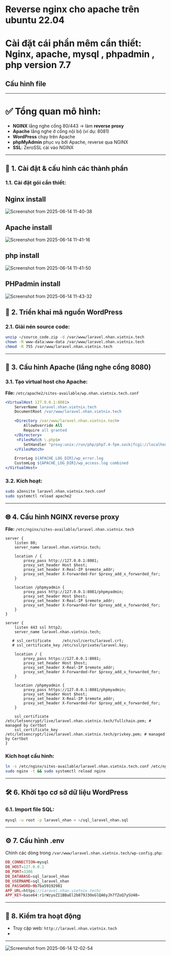 # Reverse nginx cho apache trên ubuntu 22.04 
# Cài đặt cái phần mêm cần thiết: Nginx, apache, mysql , phpadmin , php version 7.7


## Cấu hình file 




---

# ✅ Tổng quan mô hình:

* **NGINX** lắng nghe cổng 80/443 → làm **reverse proxy**
* **Apache** lắng nghe ở cổng nội bộ (ví dụ: 8081)
* **WordPress** chạy trên Apache
* **phpMyAdmin** phục vụ bởi Apache, reverse qua NGINX
* **SSL**: ZeroSSL cài vào NGINX

---

## 🔁 1. Cài đặt & cấu hình các thành phần

### 1.1. Cài đặt gói cần thiết:

## Nginx install
![Screenshot from 2025-06-14 11-40-38](https://github.com/user-attachments/assets/cb19227a-253c-41d2-b46e-8b1ca5f7b1c7)

## Apache install
![Screenshot from 2025-06-14 11-41-16](https://github.com/user-attachments/assets/40b310b0-ce14-4c95-9e2a-633aaad52fd4)

## php install
![Screenshot from 2025-06-14 11-41-50](https://github.com/user-attachments/assets/c9d96f86-3b17-43e1-9a5e-3d59076d5bd3)

## PHPadmin install 

![Screenshot from 2025-06-14 11-43-32](https://github.com/user-attachments/assets/42e3aab1-5a9b-4cc7-8a57-0ce5d9053a43)

## 📁 2. Triển khai mã nguồn WordPress

### 2.1. Giải nén source code:

```bash
unzip ~/source_code.zip -d /var/www/laravel.nhan.vietnix.tech
chown -R www-data:www-data /var/www/laravel.nhan.vietnix.tech
chmod -R 755 /var/www/laravel.nhan.vietnix.tech
```

---

## 🧠 3. Cấu hình Apache (lắng nghe cổng 8080)

### 3.1. Tạo virtual host cho Apache:

**File:** `/etc/apache2/sites-available/wp.nhan.vietnix.tech.conf`

```apache
<VirtualHost 127.0.0.1:8081>
    ServerName laravel.nhan.vietnix.tech
    DocumentRoot /var/www/laravel.nhan.vietnix.tech

    <Directory /var/www/laravel.nhan.vietnix.tech>
        AllowOverride All
        Require all granted
    </Directory>
     <FilesMatch \.php$>
        SetHandler "proxy:unix:/run/php/php7.4-fpm.sock|fcgi://localhost" 
    </FilesMatch>

    ErrorLog ${APACHE_LOG_DIR}/wp_error.log
    CustomLog ${APACHE_LOG_DIR}/wp_access.log combined
</VirtualHost>
```

### 3.2. Kích hoạt:

```bash
sudo a2ensite laravel.nhan.vietnix.tech.conf
sudo systemctl reload apache2
```

---

## 🌐 4. Cấu hình NGINX reverse proxy

**File:** `/etc/nginx/sites-available/laravel.nhan.vietnix.tech`

```nginx
server {
    listen 80;
    server_name laravel.nhan.vietnix.tech;

    location / {
        proxy_pass http://127.0.0.1:8081;
        proxy_set_header Host $host;
        proxy_set_header X-Real-IP $remote_addr;
        proxy_set_header X-Forwarded-For $proxy_add_x_forwarded_for;
    }

    location /phpmyadmin {
        proxy_pass http://127.0.0.1:8081/phpmyadmin;
        proxy_set_header Host $host;
        proxy_set_header X-Real-IP $remote_addr;
        proxy_set_header X-Forwarded-For $proxy_add_x_forwarded_for;
    }
}

server {
    listen 443 ssl http2;
    server_name laravel.nhan.vietnix.tech;

   # ssl_certificate     /etc/ssl/certs/laravel.crt;
   # ssl_certificate_key /etc/ssl/private/laravel.key;

    location / {
        proxy_pass https://127.0.0.1:8081;
        proxy_set_header Host $host;
        proxy_set_header X-Real-IP $remote_addr;
        proxy_set_header X-Forwarded-For $proxy_add_x_forwarded_for;
    }

    location /phpmyadmin {
        proxy_pass https://127.0.0.1:8081/phpmyadmin;
        proxy_set_header Host $host;
        proxy_set_header X-Real-IP $remote_addr;
        proxy_set_header X-Forwarded-For $proxy_add_x_forwarded_for;
    }

    ssl_certificate /etc/letsencrypt/live/laravel.nhan.vietnix.tech/fullchain.pem; # managed by Certbot
    ssl_certificate_key /etc/letsencrypt/live/laravel.nhan.vietnix.tech/privkey.pem; # managed by Certbot
}

```

### Kích hoạt cấu hình:

```bash
ln -s /etc/nginx/sites-available/laravel.nhan.vietnix.tech.conf /etc/nginx/sites-enabled/
sudo nginx -t && sudo systemctl reload nginx
```

---


## 🛠️ 6. Khởi tạo cơ sở dữ liệu WordPress

### 6.1. Import file SQL:

```bash
mysql -u root -p laravel_nhan < ~/sql_laravel_nhan.sql
```

---

## ⚙️ 7. Cấu hình .env

Chỉnh các dòng trong `/var/www/laravel.nhan.vietnix.tech/wp-config.php`:

```php
DB_CONNECTION=mysql
DB_HOST=127.0.0.1
DB_PORT=3306
DB_DATABASE=sql_laravel_nhan
DB_USERNAME=sql_laravel_nhan
DB_PASSWORD=9b7ba59192981
APP_URL=https://laravel.nhan.vietnix.tech/
APP_KEY=base64:r1rWzyoZI1BBaEl2b879J3OoGlQA6yJh7fZoQ7ySU48=
```

---

## 🧪 8. Kiểm tra hoạt động

* Truy cập web: `http://laravel.nhan.vietnix.tech`
*
---

![Screenshot from 2025-06-14 12-02-54](https://github.com/user-attachments/assets/92839187-9bb3-43fa-8d37-bbc3061c805f)

